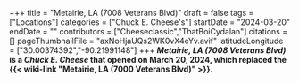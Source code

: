 +++
title = "Metairie, LA (7008 Veterans Blvd)"
draft = false
tags = ["Locations"]
categories = ["Chuck E. Cheese's"]
startDate = "2024-03-20"
endDate = ""
contributors = ["Cheeseclassic","ThatBoiCydalan"]
citations = []
pageThumbnailFile = "axNoHjaUQs2WK0vX4eYv.avif"
latitudeLongitude = ["30.00374392","-90.21991148"]
+++
***Metairie, LA (7008 Veterans Blvd)* is a *Chuck E. Cheese* that opened on March 20, 2024, which replaced the {{< wiki-link "Metairie, LA (7000 Veterans Blvd)" >}}.**
